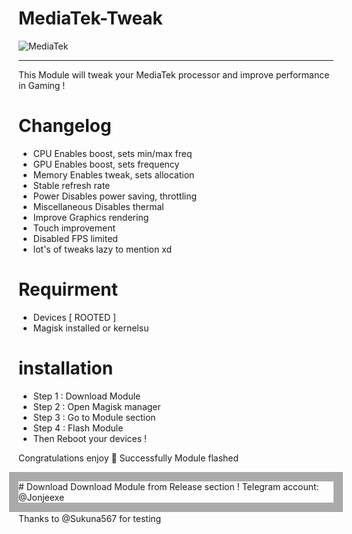 # MediaTek-Tweak
![MediaTek](https://github.com/user-attachments/assets/bc7602f7-797e-4b34-b65c-315940b76583)

<div>

---

This Module will tweak your MediaTek processor and improve performance in Gaming !

# Changelog
- CPU Enables boost, sets min/max freq
- GPU Enables boost, sets frequency
- Memory Enables tweak, sets allocation
- Stable refresh rate
- Power Disables power saving, throttling
- Miscellaneous Disables thermal
- Improve Graphics rendering 
- Touch improvement
- Disabled FPS limited
- lot's of tweaks lazy to mention xd
  
# Requirment 
- Devices [ ROOTED ]
- Magisk installed or kernelsu
  
# installation 
- Step 1 : Download Module
- Step 2 : Open Magisk manager
- Step 3 : Go to Module section
- Step 4 : Flash Module
- Then Reboot your devices !

Congratulations enjoy 🎉 
Successfully Module flashed

---

</div>
<style>
.note {
      height:auto;
      width:100%;
      box-shadow:0 0 0 15px #aaa;
  }
</style>
<div class="note">
# Download
Download Module from Release section !
Telegram account: @Jonjeexe
</div>
<br>
Thanks to @Sukuna567 for testing 
